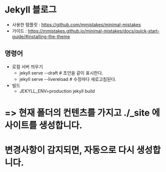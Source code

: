 # Jekyll 블로그
- 사용한 템플릿 : https://github.com/mmistakes/minimal-mistakes
- 가이드 : https://mmistakes.github.io/minimal-mistakes/docs/quick-start-guide/#installing-the-theme

## 명령어
- 로컬 서버 띄우기
  - jekyll serve --draft # 초안을 같이 표시한다.
  - jekyll serve --livereload # 수정마다 새로고침된다.
- 빌드
  - JEKYLL_ENV=production jekyll build

# => 현재 폴더의 컨텐츠를 가지고 ./_site 에 사이트를 생성합니다.
#    변경사항이 감지되면, 자동으로 다시 생성합니다.